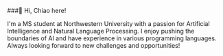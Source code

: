 ###👋 Hi, Chiao here! 

I'm a MS student at Northwestern University with a passion for Artificial Intelligence and Natural Language Processing. I enjoy pushing the boundaries of AI and have experience in various programming languages. Always looking forward to new challenges and opportunities!
<!--
**ciaochiaociao/ciaochiaociao** is a ✨ _special_ ✨ repository because its `README.md` (this file) appears on your GitHub profile.

Here are some ideas to get you started:

- 🔭 I’m currently working on ...
- 🌱 I’m currently learning ...
- 👯 I’m looking to collaborate on ...
- 🤔 I’m looking for help with ...
- 💬 Ask me about ...
- 📫 How to reach me: ...
- 😄 Pronouns: ...
- ⚡ Fun fact: ...
-->
